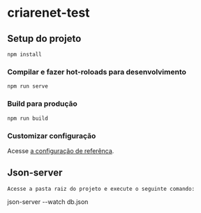 # criarenet-test

## Setup do projeto
```
npm install
```

### Compilar e fazer hot-roloads para desenvolvimento
```
npm run serve
```

### Build para produção
```
npm run build
```

### Customizar configuração

Acesse [a configuração de referênca](https://cli.vuejs.org/config/).

## Json-server
```
Acesse a pasta raiz do projeto e execute o seguinte comando:
```
json-server --watch db.json
```
